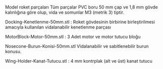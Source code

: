 Model roket parçaları
Tüm parçalar PVC boru 50 mm çap ve 1,8 mm gövde kalınlığına göre  olup, vida ve somunlar M3 (metrik 3) tiptir.

Docking-Kenetlenme-50mm.stl :
Roket gövdesinin birbirine birleştirilmesi amacıyla kullanılan vidalanabilir kenetlenme parçası

MotorBlock-Motor-50mm.stl :
3 Adet motor ve motor tutucu bloğu

Nosecone-Burun-Konisi-50mm.stl Vidalanabilir ve sabitlenebilir burun konusu.

Wing-Holder-Kanat-Tutucu.stl :
4 mm kontrplak (alt ve üst) kanat tutucu 
